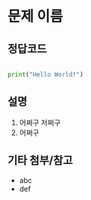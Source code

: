 # 문제 이름

## 정답코드

```python

print("Hello World!")

```

## 설명

1. 어쩌구 저쩌구
2. 어쩌구

## 기타 첨부/참고

- abc
- def